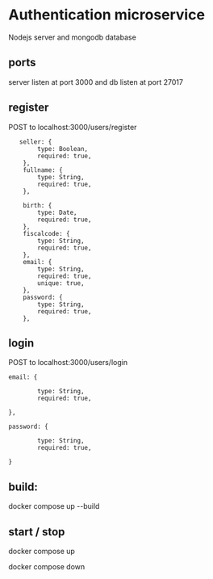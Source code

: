 # Authentication microservice
Nodejs server and mongodb database

## ports
server listen at port 3000 and db listen at port 27017

## register 
POST to localhost:3000/users/register
```
   seller: {
        type: Boolean,
        required: true,
    },
    fullname: {
        type: String,
        required: true,
    },

    birth: {
        type: Date,
        required: true,
    },
    fiscalcode: {
        type: String,
        required: true,
    },
    email: {
        type: String,
        required: true,
        unique: true,
    },
    password: {
        type: String,
        required: true,
    },
```
## login 
POST to localhost:3000/users/login
```
email: {
        
        type: String,
        required: true,
        
},

password: {
        
        type: String,
        required: true,
        
}
```
## build:
docker compose up --build

## start / stop
docker compose up

docker compose down

